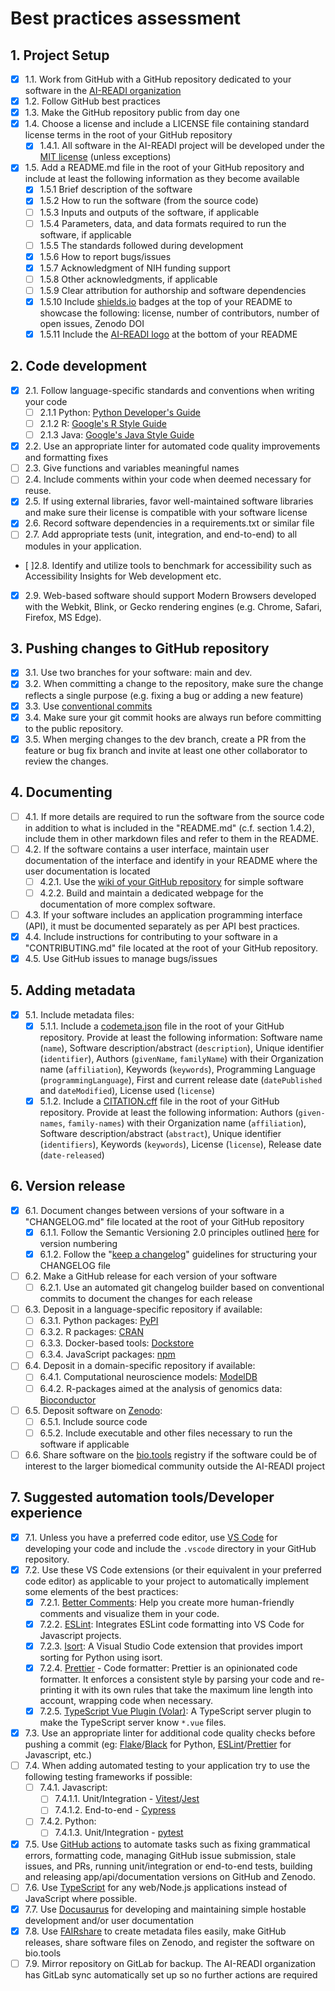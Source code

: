 # Best practices assessment

## 1. Project Setup

- [x] 1.1. Work from GitHub with a GitHub repository dedicated to your software in the [AI-READI organization](https://github.com/AI-READI)
- [x] 1.2. Follow GitHub best practices
- [x] 1.3. Make the GitHub repository public from day one
- [x] 1.4. Choose a license and include a LICENSE file containing standard license terms in the root of your GitHub repository
  - [x] 1.4.1. All software in the AI-READI project will be developed under the [MIT license](https://opensource.org/licenses/MIT) (unless exceptions)
- [x] 1.5. Add a README.md file in the root of your GitHub repository and include at least the following information as they become available
  - [x] 1.5.1 Brief description of the software
  - [x] 1.5.2 How to run the software (from the source code)
  - [ ] 1.5.3 Inputs and outputs of the software, if applicable
  - [ ] 1.5.4 Parameters, data, and data formats required to run the software, if applicable
  - [ ] 1.5.5 The standards followed during development
  - [x] 1.5.6 How to report bugs/issues
  - [x] 1.5.7 Acknowledgment of NIH funding support
  - [ ] 1.5.8 Other acknowledgments, if applicable
  - [ ] 1.5.9 Clear attribution for authorship and software dependencies
  - [x] 1.5.10 Include [shields.io](https://shields.io) badges at the top of your README to showcase the following: license, number of contributors, number of open issues, Zenodo DOI
  - [x] 1.5.11 Include the [AI-READI logo](https://github.com/AI-READI/AI-READI-logo) at the bottom of your README

## 2. Code development

- [x] 2.1. Follow language-specific standards and conventions when writing your code
  - [ ] 2.1.1 Python: [Python Developer's Guide](https://devguide.python.org/)
  - [ ] 2.1.2 R: [Google's R Style Guide](https://google.github.io/styleguide/Rguide.html)
  - [ ] 2.1.3 Java: [Google's Java Style Guide](https://google.github.io/styleguide/javaguide.html)
- [x] 2.2. Use an appropriate linter for automated code quality improvements and formatting fixes
- [ ] 2.3. Give functions and variables meaningful names
- [ ] 2.4. Include comments within your code when deemed necessary for reuse.
- [x] 2.5. If using external libraries, favor well-maintained software libraries and make sure their license is compatible with your software license
- [x] 2.6. Record software dependencies in a requirements.txt or similar file
- [ ] 2.7. Add appropriate tests (unit, integration, and end-to-end) to all modules in your application.
- [ ]2.8. Identify and utilize tools to benchmark for accessibility such as Accessibility Insights for Web development etc.
- [x] 2.9. Web-based software should support Modern Browsers developed with the Webkit, Blink, or Gecko rendering engines (e.g. Chrome, Safari, Firefox, MS Edge).

## 3. Pushing changes to GitHub repository

- [x] 3.1. Use two branches for your software: main and dev.
- [x] 3.2. When committing a change to the repository, make sure the change reflects a single purpose (e.g. fixing a bug or adding a new feature)
- [x] 3.3. Use [conventional commits](https://www.conventionalcommits.org/en/v1.0.0/#specification)
- [x] 3.4. Make sure your git commit hooks are always run before committing to the public repository.
- [x] 3.5. When merging changes to the dev branch, create a PR from the feature or bug fix branch and invite at least one other collaborator to review the changes.

## 4. Documenting

- [ ] 4.1. If more details are required to run the software from the source code in addition to what is included in the "README.md" (c.f. section 1.4.2), include them in other markdown files and refer to them in the README.
- [ ] 4.2. If the software contains a user interface, maintain user documentation of the interface and identify in your README where the user documentation is located
  - [ ] 4.2.1. Use the [wiki of your GitHub repository](https://docs.github.com/en/communities/documenting-your-project-with-wikis/about-wikis) for simple software
  - [ ] 4.2.2. Build and maintain a dedicated webpage for the documentation of more complex software.
- [ ] 4.3. If your software includes an application programming interface (API), it must be documented separately as per API best practices.
- [x] 4.4. Include instructions for contributing to your software in a "CONTRIBUTING.md" file located at the root of your GitHub repository.
- [x] 4.5. Use GitHub issues to manage bugs/issues

## 5. Adding metadata

- [x] 5.1. Include metadata files:
  - [x] 5.1.1. Include a [codemeta.json](https://codemeta.github.io/) file in the root of your GitHub repository.
        Provide at least the following information: Software name (`name`), Software description/abstract (`description`), Unique identifier (`identifier`), Authors (`givenName`, `familyName`) with their Organization name (`affiliation`), Keywords (`keywords`), Programming Language (`programmingLanguage`), First and current release date (`datePublished` and `dateModified`), License used (`license`)
  - [x] 5.1.2. Include a [CITATION.cff](https://citation-file-format.github.io/) file in the root of your GitHub repository.
        Provide at least the following information: Authors (`given-names`, `family-names`) with their Organization name (`affiliation`), Software description/abstract (`abstract`), Unique identifier (`identifiers`), Keywords (`keywords`), License (`license`), Release date (`date-released`)

## 6. Version release

- [x] 6.1. Document changes between versions of your software in a "CHANGELOG.md" file located at the root of your GitHub repository
  - [x] 6.1.1. Follow the Semantic Versioning 2.0 principles outlined [here](https://semver.org) for version numbering
  - [x] 6.1.2. Follow the "[keep a changelog](https://keepachangelog.com/en/1.0.0/)" guidelines for structuring your CHANGELOG file
- [ ] 6.2. Make a GitHub release for each version of your software
  - [ ] 6.2.1. Use an automated git changelog builder based on conventional commits to document the changes for each release
- [ ] 6.3. Deposit in a language-specific repository if available:
  - [ ] 6.3.1. Python packages: [PyPI](https://pypi.org/)
  - [ ] 6.3.2. R packages: [CRAN](https://cran.r-project.org/)
  - [ ] 6.3.3. Docker-based tools: [Dockstore](https://dockstore.org/)
  - [ ] 6.3.4. JavaScript packages: [npm](https://www.npmjs.com/)
- [ ] 6.4. Deposit in a domain-specific repository if available:
  - [ ] 6.4.1. Computational neuroscience models: [ModelDB](https://senselab.med.yale.edu/ModelDB)
  - [ ] 6.4.2. R-packages aimed at the analysis of genomics data: [Bioconductor](https://www.bioconductor.org/)
- [ ] 6.5. Deposit software on [Zenodo](https://zenodo.org/):
  - [ ] 6.5.1. Include source code
  - [ ] 6.5.2. Include executable and other files necessary to run the software if applicable
- [ ] 6.6. Share software on the [bio.tools](https://bio.tools/) registry if the software could be of interest to the larger biomedical community outside the AI-READI project

## 7. Suggested automation tools/Developer experience

- [x] 7.1. Unless you have a preferred code editor, use [VS Code](https://code.visualstudio.com/) for developing your code and include the `.vscode` directory in your GitHub repository.
- [x] 7.2. Use these VS Code extensions (or their equivalent in your preferred code editor) as applicable to your project to automatically implement some elements of the best practices:
  - [x] 7.2.1. [Better Comments](https://marketplace.visualstudio.com/items?itemName=aaron-bond.better-comments): Help you create more human-friendly comments and visualize them in your code.
  - [x] 7.2.2. [ESLint](https://marketplace.visualstudio.com/items?itemName=dbaeumer.vscode-eslint): Integrates ESLint code formatting into VS Code for Javascript projects.
  - [x] 7.2.3. [Isort](https://marketplace.visualstudio.com/items?itemName=ms-python.isort): A Visual Studio Code extension that provides import sorting for Python using isort.
  - [x] 7.2.4. [Prettier](https://marketplace.visualstudio.com/items?itemName=esbenp.prettier-vscode) - Code formatter: Prettier is an opinionated code formatter. It enforces a consistent style by parsing your code and re-printing it with its own rules that take the maximum line length into account, wrapping code when necessary.
  - [x] 7.2.5. [TypeScript Vue Plugin (Volar)](https://marketplace.visualstudio.com/items?itemName=Vue.vscode-typescript-vue-plugin): A TypeScript server plugin to make the TypeScript server know `*.vue` files.
- [x] 7.3. Use an appropriate linter for additional code quality checks before pushing a commit (eg: [Flake](https://pypi.org/project/flake8/)/[Black](https://pypi.org/project/black/) for Python, [ESLint](https://marketplace.visualstudio.com/items?itemName=dbaeumer.vscode-eslint)/[Prettier](https://marketplace.visualstudio.com/items?itemName=esbenp.prettier-vscode) for Javascript, etc.)
- [ ] 7.4. When adding automated testing to your application try to use the following testing frameworks if possible:
  - [ ] 7.4.1. Javascript:
    - [ ] 7.4.1.1. Unit/Integration - [Vitest](https://vitest.dev/)/[Jest](https://jestjs.io/)
    - [ ] 7.4.1.2. End-to-end - [Cypress](https://www.cypress.io/)
  - [ ] 7.4.2. Python:
    - [ ] 7.4.1.3. Unit/Integration - [pytest](https://docs.pytest.org/en/7.2.x/)
- [x] 7.5. Use [GitHub actions](https://github.com/features/actions) to automate tasks such as fixing grammatical errors, formatting code, managing GitHub issue submission, stale issues, and PRs, running unit/integration or end-to-end tests, building and releasing app/api/documentation versions on GitHub and Zenodo.
- [ ] 7.6. Use [TypeScript](https://www.typescriptlang.org/) for any web/Node.js applications instead of JavaScript where possible.
- [x] 7.7. Use [Docusaurus](https://docusaurus.io/) for developing and maintaining simple hostable development and/or user documentation
- [x] 7.8. Use [FAIRshare](https://docs.fairshareapp.io/docs/intro) to create metadata files easily, make GitHub releases, share software files on Zenodo, and register the software on bio.tools
- [ ] 7.9. Mirror repository on GitLab for backup. The AI-READI organization has GitLab sync automatically set up so no further actions are required
